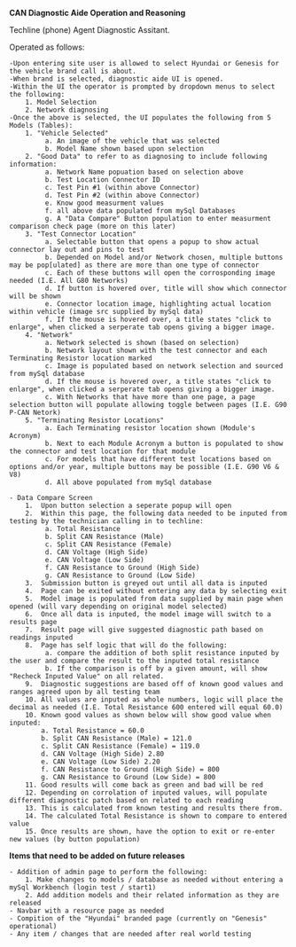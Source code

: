 **CAN Diagnostic Aide Operation and Reasoning**

Techline (phone) Agent Diagnostic Assitant.

Operated as follows:

    -Upon entering site user is allowed to select Hyundai or Genesis for the vehicle brand call is about.
    -When brand is selected, diagnostic aide UI is opened.
    -Within the UI the operator is prompted by dropdown menus to select the following:
        1. Model Selection
        2. Network diagnosing
    -Once the above is selected, the UI populates the following from 5 Models (Tables):
        1. "Vehicle Selected"
             a. An image of the vehicle that was selected
             b. Model Name shown based upon selection
        2. "Good Data" to refer to as diagnosing to include following information:
             a. Network Name popuation based on selection above
             b. Test Location Connector ID
             c. Test Pin #1 (within above Connector)
             d. Test Pin #2 (within above Connector)
             e. Know good measurment values
             f. all above data populated from mySql Databases
             g. A "Data Compare" Button population to enter measurment comparison check page (more on this later)
        3. "Test Connector Location"
             a. Selectable button that opens a popup to show actual connector lay out and pins to test
             b. Depended on Model and/or Network chosen, multiple buttons may be pop[ulated] as there are more than one type of connector
             c. Each of these buttons will open the corrosponding image needed (I.E. All G80 Networks)
             d. If button is hovered over, title will show which connector will be shown
             e. Connector location image, highlighting actual location within vehicle (image src supplied by mySql data)
             f. If the mouse is hovered over, a title states "click to enlarge", when clicked a serperate tab opens giving a bigger image.
        4. "Network"
             a. Network selected is shown (based on selection)
             b. Network layout shown with the test connector and each Terminating Resistor location marked
             c. Image is populated based on network selection and sourced from mySql database
             d. If the mouse is hovered over, a title states "click to enlarge", when clicked a serperate tab opens giving a bigger image.
             c. With Networks that have more than one page, a page selection button will populate allowing toggle between pages (I.E. G90 P-CAN Netork)
        5. "Terminating Resistor Locations"
             a. Each Terminating resistor location shown (Module's Acronym)
             b. Next to each Module Acronym a button is populated to show the connector and test location for that module
             c. For models that have different test locations based on options and/or year, multiple buttons may be possible (I.E. G90 V6 & V8)
             d. All above populated from mySql database

    - Data Compare Screen
        1.  Upon button selection a seperate popup will open
        2.  Within this page, the following data needed to be inputed from testing by the technician calling in to techline:
             a. Total Resistance
             b. Split CAN Resistance (Male)
             c. Split CAN Resistance (Female)
             d. CAN Voltage (High Side)
             e. CAN Voltage (Low Side)
             f. CAN Resistance to Ground (High Side)
             g. CAN Resistance to Ground (Low Side)
        3.  Submission button is greyed out until all data is inputed
        4.  Page can be exited without entering any data by selecting exit
        5.  Model image is populated from data supplied by main page when opened (will vary depending on original model selected)
        6.  Once all data is inputed, the model image will switch to a results page
        7.  Result page will give suggested diagnostic path based on readings inputed
        8.  Page has self logic that will do the following:
             a. compare the addition of both split resistance inputed by the user and compare the result to the inputed total resistance
             b. If the comparison is off by a given amount, will show "Recheck Inputed Value" on all related.
        9.  Diagnostic suggestions are based off of known good values and ranges agreed upon by all testing team
        10. All values are inputed as whole numbers, logic will place the decimal as needed (I.E. Total Resistance 600 entered will equal 60.0)
        10. Known good values as shown below will show good value when inputed:
            a. Total Resistance = 60.0
            b. Split CAN Resistance (Male) = 121.0
            c. Split CAN Resistance (Female) = 119.0
            d. CAN Voltage (High Side) 2.80
            e. CAN Voltage (Low Side) 2.20
            f. CAN Resistance to Ground (High Side) = 800
            g. CAN Resistance to Ground (Low Side) = 800
        11. Good results will come back as green and bad will be red
        12. Depending on corrolation of inputed values, will populate different diagnostic patch based on related to each reading
        13. This is calculated from known testing and results there from.
        14. The calculated Total Resistance is shown to compare to entered value
        15. Once results are shown, have the option to exit or re-enter new values (by button population)


**Items that need to be added on future releases**

    - Addition of admin page to perform the following:
        1. Make changes to models / database as needed without entering a mySql Workbench (login test / start1)
        2. Add addition models and their related information as they are released
    - Navbar with a resource page as needed
    - Compition of the "Hyundai" branded page (currently on "Genesis" operational)
    - Any item / changes that are needed after real world testing